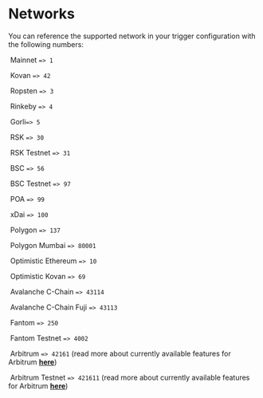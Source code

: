 # Networks

You can reference the supported network in your trigger configuration with the following numbers:

<img src="../.gitbook/assets/image (80) (1) (1).png" alt="" data-size="line"> Mainnet `=> 1`

<img src="../.gitbook/assets/image (85) (1) (1).png" alt="" data-size="line"> Kovan `=> 42`

<img src="../.gitbook/assets/image (73).png" alt="" data-size="line"> Ropsten `=> 3`

<img src="../.gitbook/assets/image (75) (1) (1).png" alt="" data-size="line"> Rinkeby `=> 4`

<img src="../.gitbook/assets/image (74) (1) (1).png" alt="" data-size="line"> Gorli`=> 5`

<img src="../.gitbook/assets/image (83) (1) (1) (1).png" alt="" data-size="line"> RSK `=> 30`

<img src="../.gitbook/assets/image (71).png" alt="" data-size="line"> RSK Testnet `=> 31`

<img src="../.gitbook/assets/image (82) (1) (1).png" alt="" data-size="line"> BSC `=> 56`

<img src="../.gitbook/assets/image (88) (1) (1).png" alt="" data-size="line"> BSC Testnet `=> 97`

<img src="../.gitbook/assets/image (86) (1) (1).png" alt="" data-size="line"> POA `=> 99`

<img src="../.gitbook/assets/image (84) (1) (1).png" alt="" data-size="line"> xDai `=> 100`

<img src="../.gitbook/assets/image (69).png" alt="" data-size="line"> Polygon `=> 137`

<img src="../.gitbook/assets/image (70) (1).png" alt="" data-size="line"> Polygon Mumbai `=> 80001`

<img src="../.gitbook/assets/image (87) (1) (1).png" alt="" data-size="line"> Optimistic Ethereum `=> 10`

<img src="../.gitbook/assets/image (72).png" alt="" data-size="line"> Optimistic Kovan `=> 69`

<img src="../.gitbook/assets/image (81) (1).png" alt="" data-size="line"> Avalanche C-Chain `=> 43114`

<img src="../.gitbook/assets/image (79) (1).png" alt="" data-size="line"> Avalanche C-Chain Fuji `=> 43113`

<img src="../.gitbook/assets/image (77) (1).png" alt="" data-size="line"> Fantom `=> 250`

<img src="../.gitbook/assets/image (78) (1).png" alt="" data-size="line"> Fantom Testnet `=> 4002`

<img src="../.gitbook/assets/image (82).png" alt="" data-size="line"> Arbitrum `=> 42161` (read more about currently available features for Arbitrum [**here**](../supported-networks-and-languages.md))

<img src="../.gitbook/assets/image (84).png" alt="" data-size="line"> Arbitrum Testnet `=> 421611` (read more about currently available features for Arbitrum [**here**](../supported-networks-and-languages.md))

